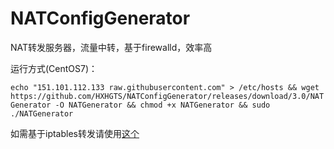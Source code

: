 # NATConfigGenerator

NAT转发服务器，流量中转，基于firewalld，效率高

运行方式(CentOS7)：

`echo "151.101.112.133 raw.githubusercontent.com" > /etc/hosts && wget https://github.com/HXHGTS/NATConfigGenerator/releases/download/3.0/NATGenerator -O NATGenerator && chmod +x NATGenerator && sudo ./NATGenerator`

如需基于iptables转发请使用[这个](https://hxhgts.ml/NATConfigGenerator-iptables)
